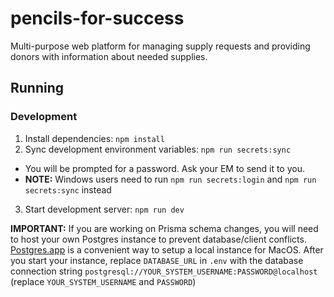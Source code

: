 # pencils-for-success

Multi-purpose web platform for managing supply requests and providing donors with information about needed supplies.

## Running

### Development

1. Install dependencies: `npm install`
2. Sync development environment variables: `npm run secrets:sync`

- You will be prompted for a password. Ask your EM to send it to you.
- **NOTE:** Windows users need to run `npm run secrets:login` and `npm run secrets:sync` instead

3. Start development server: `npm run dev`

**IMPORTANT:** If you are working on Prisma schema changes, you will need to host your own Postgres instance to prevent database/client conflicts. [Postgres.app](https://postgresapp.com/downloads.html) is a convenient way to setup a local instance for MacOS. After you start your instance, replace `DATABASE_URL` in `.env` with the database connection string `postgresql://YOUR_SYSTEM_USERNAME:PASSWORD@localhost` (replace `YOUR_SYSTEM_USERNAME` and `PASSWORD`)
